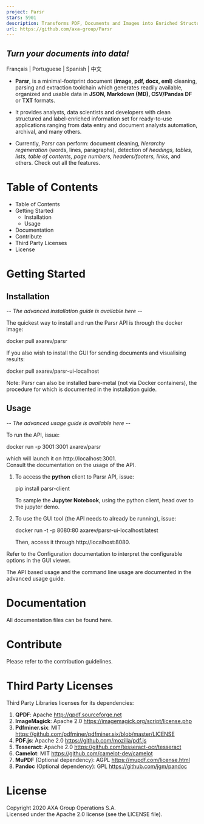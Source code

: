 ```yaml
---
project: Parsr
stars: 5901
description: Transforms PDF, Documents and Images into Enriched Structured Data
url: https://github.com/axa-group/Parsr
---
```


  

_Turn your documents into data!_
--------------------------------

Français | Portuguese | Spanish | 中文

-   **Parsr**, is a minimal-footprint document (**image, pdf, docx, eml**) cleaning, parsing and extraction toolchain which generates readily available, organized and usable data in **JSON, Markdown (MD), CSV/Pandas DF** or **TXT** formats.
    
-   It provides analysts, data scientists and developers with clean structured and label-enriched information set for ready-to-use applications ranging from data entry and document analysts automation, archival, and many others.
    
-   Currently, Parsr can perform: document cleaning, _hierarchy regeneration_ (words, lines, paragraphs), detection of _headings, tables, lists, table of contents, page numbers, headers/footers, links_, and others. Check out all the features.
    

Table of Contents
=================

-   Table of Contents
-   Getting Started
    -   Installation
    -   Usage
-   Documentation
-   Contribute
-   Third Party Licenses
-   License

Getting Started
===============

Installation
------------

_\-- The advanced installation guide is available here --_

The quickest way to install and run the Parsr API is through the docker image:

docker pull axarev/parsr

If you also wish to install the GUI for sending documents and visualising results:

docker pull axarev/parsr-ui-localhost

Note: Parsr can also be installed bare-metal (not via Docker containers), the procedure for which is documented in the installation guide.

Usage
-----

_\-- The advanced usage guide is available here --_

To run the API, issue:

docker run -p 3001:3001 axarev/parsr

which will launch it on http://localhost:3001.  
Consult the documentation on the usage of the API.

1.  To access the **python** client to Parsr API, issue:
    
    pip install parsr-client
    
    To sample the **Jupyter Notebook**, using the python client, head over to the jupyter demo.
    

1.  To use the GUI tool (the API needs to already be running), issue:
    
    docker run -t -p 8080:80 axarev/parsr-ui-localhost:latest
    
    Then, access it through http://localhost:8080.

Refer to the Configuration documentation to interpret the configurable options in the GUI viewer.

The API based usage and the command line usage are documented in the advanced usage guide.

Documentation
=============

All documentation files can be found here.

Contribute
==========

Please refer to the contribution guidelines.

Third Party Licenses
====================

Third Party Libraries licenses for its dependencies:

1.  **QPDF**: Apache http://qpdf.sourceforge.net
2.  **ImageMagick**: Apache 2.0 https://imagemagick.org/script/license.php
3.  **Pdfminer.six**: MIT https://github.com/pdfminer/pdfminer.six/blob/master/LICENSE
4.  **PDF.js**: Apache 2.0 https://github.com/mozilla/pdf.js
5.  **Tesseract**: Apache 2.0 https://github.com/tesseract-ocr/tesseract
6.  **Camelot**: MIT https://github.com/camelot-dev/camelot
7.  **MuPDF** (Optional dependency): AGPL https://mupdf.com/license.html
8.  **Pandoc** (Optional dependency): GPL https://github.com/jgm/pandoc

License
=======

Copyright 2020 AXA Group Operations S.A.  
Licensed under the Apache 2.0 license (see the LICENSE file).
